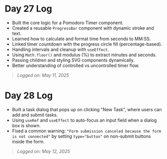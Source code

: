 # Day 27 Log

- Built the core logic for a Pomodoro Timer component.
- Created a reusable `ProgressBar` component with dynamic stroke and text.
- Learned how to calculate and format time from seconds to MM:SS.
- Linked timer countdown with the progress circle fill (percentage-based).
- Handling intervals and cleanup with `useEffect`.
- Using `Math.floor()` and modulus (%) to extract minutes and seconds.
- Passing children and styling SVG components dynamically.
- Better understanding of controlled vs uncontrolled timer flow.

> *Logged on: May 11, 2025*

# Day 28 Log

- Built a task dialog that pops up on clicking "New Task", where users can add and submit tasks.
- Using `useRef` and `useEffect` to auto-focus an input field when a dialog box is shown.
- Fixed a common warning: `"Form submission canceled because the form is not connected"` by setting `type="button"` on non-submit buttons inside the form.

> *Logged on: May 12, 2025*